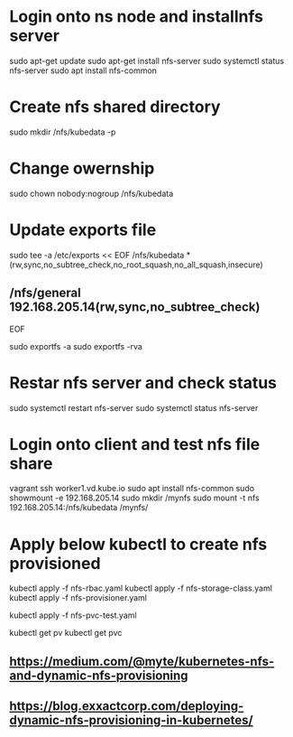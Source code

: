 # Login onto ns node and installnfs server
sudo apt-get update
sudo apt-get install nfs-server 
sudo systemctl status nfs-server
sudo apt install nfs-common

# Create nfs shared directory
sudo mkdir /nfs/kubedata -p

# Change owernship
sudo chown nobody:nogroup /nfs/kubedata

# Update exports file
sudo tee -a /etc/exports << EOF
/nfs/kubedata    *(rw,sync,no_subtree_check,no_root_squash,no_all_squash,insecure)
## /nfs/general  192.168.205.14(rw,sync,no_subtree_check)
EOF

sudo exportfs -a
sudo exportfs -rva

# Restar nfs server and check status
sudo systemctl restart nfs-server
sudo systemctl status nfs-server


# Login onto client and test nfs file share
vagrant ssh worker1.vd.kube.io
sudo apt install nfs-common
sudo showmount -e 192.168.205.14
sudo mkdir /mynfs
sudo mount -t nfs 192.168.205.14:/nfs/kubedata /mynfs/


# Apply below kubectl to create nfs provisioned

kubectl apply -f nfs-rbac.yaml
kubectl apply -f nfs-storage-class.yaml
kubectl apply -f nfs-provisioner.yaml

kubectl apply -f nfs-pvc-test.yaml

kubectl get pv
kubectl get pvc 

## https://medium.com/@myte/kubernetes-nfs-and-dynamic-nfs-provisioning
## https://blog.exxactcorp.com/deploying-dynamic-nfs-provisioning-in-kubernetes/
